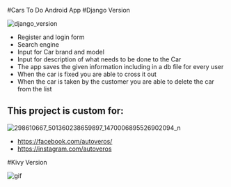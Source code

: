 
#Cars To Do Android App
#Django Version

![django_version](https://user-images.githubusercontent.com/115580585/214636541-f53917cf-e4cc-4971-a9d0-e37c1eda666c.gif)

 - Register and login form
 - Search engine
 - Input for Car brand and model
 - Input for description of what needs to be done to the Car
 - The app saves the given information including in a db file for every user
 - When the car is fixed you are able to cross it out
 - When the car is taken by the customer you are able to delete the car from the list
## This project is custom for:
![298610667_501360238659897_1470006895526902094_n](https://user-images.githubusercontent.com/115580585/207412884-4f3acab2-2ccf-40db-8c6f-93b4aefbe259.jpg)

 - https://facebook.com/autoveros/
 - https://instagram.com/autoveros


#Kivy Version

![gif](https://user-images.githubusercontent.com/115580585/210894127-8fe5ff7c-182f-4d46-b356-0c8f10120e1b.gif)
